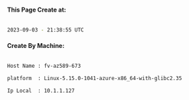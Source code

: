 
   
#### This Page Create at:

```bash

2023-09-03 - 21:38:55 UTC

```

#### Create By Machine:

```bash

Host Name : fv-az589-673

platform  : Linux-5.15.0-1041-azure-x86_64-with-glibc2.35

Ip Local  : 10.1.1.127

```

